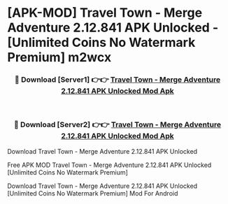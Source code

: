 # [APK-MOD] Travel Town - Merge Adventure 2.12.841 APK Unlocked - [Unlimited Coins No Watermark Premium] m2wcx



<div align="center">
<h3>🔴 Download [Server1] 👉👉 <a href="https://momento.my/?title=Travel_Town_-_Merge_Adventure_2.12.841_APK_Unlocked">Travel Town - Merge Adventure 2.12.841 APK Unlocked Mod Apk</a></h3><br>

<h3>🔴 Download [Server2] 👉👉 <a href="https://momento.my/?title=Travel_Town_-_Merge_Adventure_2.12.841_APK_Unlocked">Travel Town - Merge Adventure 2.12.841 APK Unlocked Mod Apk</a></h3>
</div>



Download Travel Town - Merge Adventure 2.12.841 APK Unlocked 

Free APK MOD Travel Town - Merge Adventure 2.12.841 APK Unlocked [Unlimited Coins No Watermark Premium]

Download Travel Town - Merge Adventure 2.12.841 APK Unlocked [Unlimited Coins No Watermark Premium] Mod For Android

